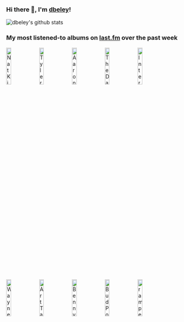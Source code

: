 ### Hi there 👋, I'm [dbeley](https://dbeley.ovh/en)!

![dbeley's github stats](https://github-readme-stats.vercel.app/api?username=dbeley)

### My most listened-to albums on [last.fm](https://www.last.fm/user/d_beley) over the past week

[<img src='https://lastfm.freetls.fastly.net/i/u/300x300/263dd1d8f8894c7dbf8cfa997ec45e59.jpg' width='16%' height='16%' alt='Nat King Cole - The World of Nat King Cole'>](https://www.last.fm/music/nat%2bking%2bcole/the%2bworld%2bof%2bnat%2bking%2bcole)&nbsp;
[<img src='https://lastfm.freetls.fastly.net/i/u/300x300/8c0b389bb4cbf522bc5a2b58e15b6620.jpg' width='16%' height='16%' alt='Tyler, the Creator - Chromakopia'>](https://www.last.fm/music/tyler%252c%2bthe%2bcreator/chromakopia)&nbsp;
[<img src='https://lastfm.freetls.fastly.net/i/u/300x300/d71359e9ff2427c4d41d600152b245dc.png' width='16%' height='16%' alt='Aaron Parks - Invisible Cinema'>](https://www.last.fm/music/aaron%2bparks/invisible%2bcinema)&nbsp;
[<img src='https://lastfm.freetls.fastly.net/i/u/300x300/a51c9eda2a4e471089cbc63d45a6842b.jpg' width='16%' height='16%' alt='The Dave Brubeck Quartet - Brubeck Time'>](https://www.last.fm/music/the%2bdave%2bbrubeck%2bquartet/brubeck%2btime)&nbsp;
[<img src='https://lastfm.freetls.fastly.net/i/u/300x300/55292eb15e7e442a9f40f09625d6e111.png' width='16%' height='16%' alt='Interpol - Turn on the Bright Lights'>](https://www.last.fm/music/interpol/turn%2bon%2bthe%2bbright%2blights)&nbsp;
<br>
[<img src='https://lastfm.freetls.fastly.net/i/u/300x300/254f8e6ecb5fc5fb63a65fa387090e4f.jpg' width='16%' height='16%' alt='Wayne Shorter - Speak No Evil'>](https://www.last.fm/music/wayne%2bshorter/speak%2bno%2bevil)&nbsp;
[<img src='https://lastfm.freetls.fastly.net/i/u/300x300/858822f4c3c69f6451c155e2e7596288.jpg' width='16%' height='16%' alt='Art Tatum - Portrait'>](https://www.last.fm/music/art%2btatum/portrait)&nbsp;
[<img src='https://lastfm.freetls.fastly.net/i/u/300x300/0e486792641cb445acd954a38465b5aa.png' width='16%' height='16%' alt='Benny Goodman - Greatest Hits'>](https://www.last.fm/music/benny%2bgoodman/greatest%2bhits)&nbsp;
[<img src='https://lastfm.freetls.fastly.net/i/u/300x300/a9fe39230256a4accc7f7f9f9fe6bd99.jpg' width='16%' height='16%' alt='Bud Powell - The Complete Blue Note and Roost Recordings'>](https://www.last.fm/music/bud%2bpowell/the%2bcomplete%2bblue%2bnote%2band%2broost%2brecordings)&nbsp;
[<img src='https://lastfm.freetls.fastly.net/i/u/300x300/48d0fc400915c07a43f01bf45cb914bd.jpg' width='16%' height='16%' alt='ramper - Solo postres'>](https://www.last.fm/music/ramper/solo%2bpostres)&nbsp;
<br>
